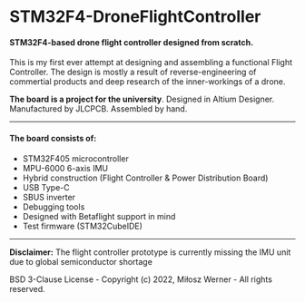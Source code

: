 # STM32F4-DroneFlightController
#### STM32F4-based drone flight controller designed from scratch.

This is my first ever attempt at designing and assembling a functional Flight Controller. The design is mostly a result of reverse-engineering of commertial products and deep research of the inner-workings of a drone.

**The board is a project for the university**. Designed in Altium Designer. Manufactured by JLCPCB. Assembled by hand.
___

#### The board consists of:
* STM32F405 microcontroller
* MPU-6000 6-axis IMU
* Hybrid construction (Flight Controller & Power Distribution Board)
* USB Type-C
* SBUS inverter
* Debugging tools
* Designed with Betaflight support in mind
* Test firmware (STM32CubeIDE)
___

**Disclaimer:** The flight controller prototype is currently missing the IMU unit due to global semiconductor shortage

BSD 3-Clause License - Copyright (c) 2022, Miłosz Werner - All rights reserved.
